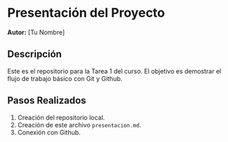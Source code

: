 # Presentación del Proyecto

**Autor:** [Tu Nombre]

## Descripción

Este es el repositorio para la Tarea 1 del curso. El objetivo es demostrar el flujo de trabajo básico con Git y Github.

## Pasos Realizados

1. Creación del repositorio local.
2. Creación de este archivo `presentacion.md`.
3. Conexión con Github.